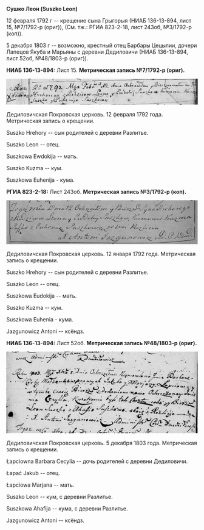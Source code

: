 **Сушко Леон (Suszko Leon)**

12 февраля 1792 г -- крещение сына Грыгорыя (НИАБ 136-13-894, лист 15,
№7/1792-р (ориг)), (См. тж.: РГИА 823-2-18, лист 243об, №3/1792-р
(коп)).

5 декабря 1803 г -- возможно, крестный отец Барбары Цецылии, дочери
Лапецов Якуба и Марьяны с деревни Дедиловичи (НИАБ 136-13-894, лист
52об, №48/1803-р (ориг)).

**НИАБ 136-13-894:** Лист 15. **Метрическая запись №7/1792-р (ориг).**

![](./media/0b050da9b85abc61dab5f208d8d864bc0633ac48.png)

Дедиловичская Покровская церковь. 12 февраля 1792 года. Метрическая
запись о крещении.

Suszko Hrehory -- сын родителей с деревни Разлитье.

Suszko Leon -- отец.

Suszkowa Ewdokija -- мать.

Suszko Kuzma -- кум.

Suszkowa Euhenija - кума.

**РГИА 823-2-18:** Лист 243об. **Метрическая запись №3/1792-р (коп).**

![](./media/d4ccf7fceb25f9db3994b451b0ad2044e1b569cf.png)

Дедиловичская Покровская церковь. 12 января 1792 года. Метрическая
запись о крещении.

Suszko Hrehory -- сын родителей с деревни Разлитье.

Suszko Leon -- отец.

Suszkowa Eudokija -- мать.

Suszko Kuzma -- кум.

Suszkowa Euhenia - кума.

Jazgunowicz Antoni -- ксёндз.

**НИАБ 136-13-894:** Лист 52об. **Метрическая запись №48/1803-р
(ориг).**

![](./media/13d017d02d8b79eba51fbb31b7c837437d973d78.png)

Дедиловичская Покровская церковь. 5 декабря 1803 года. Метрическая
запись о крещении.

Łapciowna Barbara Cecylia -- дочь родителей с деревни Дедиловичи.

Łapać Jakub -- отец.

Łapciowa Marjana -- мать.

Suszko Leon -- кум, с деревни Разлитье.

Suszkowa Ahafija -- кума, с деревни Разлитье.

Jazgunowicz Antoni -- ксёндз.
